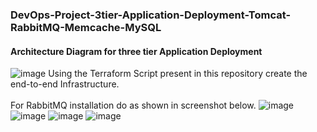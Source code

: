 ### DevOps-Project-3tier-Application-Deployment-Tomcat-RabbitMQ-Memcache-MySQL

#### Architecture Diagram for three tier Application Deployment
![image](https://github.com/kamalmohan217/DevOps-Project-3tier-Application-Deployment-Tomcat-RabbitMQ-Memcache-MySQL/assets/128888356/ca1f541b-b2b4-470f-8780-eb49a51b0066)
Using the Terraform Script present in this repository create the end-to-end Infrastructure. 
<br><br/>
For RabbitMQ installation do as shown in screenshot below.
![image](https://github.com/kamalmohan217/DevOps-Project-3tier-Application-Deployment-Tomcat-RabbitMQ-Memcache-MySQL/assets/128888356/50369e84-61c1-4a58-9ae6-69dcf2f245d4)
![image](https://github.com/kamalmohan217/DevOps-Project-3tier-Application-Deployment-Tomcat-RabbitMQ-Memcache-MySQL/assets/128888356/fac5dbb8-a646-44d0-9f5d-556a514df5e8)
![image](https://github.com/kamalmohan217/DevOps-Project-3tier-Application-Deployment-Tomcat-RabbitMQ-Memcache-MySQL/assets/128888356/47582408-de11-4fce-8f76-e01c0164b7f6)
![image](https://github.com/kamalmohan217/DevOps-Project-3tier-Application-Deployment-Tomcat-RabbitMQ-Memcache-MySQL/assets/128888356/3f921f14-c7ce-425b-9c64-b5dc50448c38)

